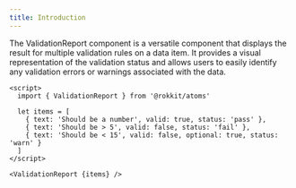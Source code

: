 ```yaml
---
title: Introduction
---
```


The ValidationReport component is a versatile component that displays the result for multiple validation rules on a data item. It provides a visual representation of the validation status and allows users to easily identify any validation errors or warnings associated with the data.

```svelte
<script>
  import { ValidationReport } from '@rokkit/atoms'

  let items = [
    { text: 'Should be a number', valid: true, status: 'pass' },
    { text: 'Should be > 5', valid: false, status: 'fail' },
    { text: 'Should be < 15', valid: false, optional: true, status: 'warn' }
  ]
</script>

<ValidationReport {items} />
```

